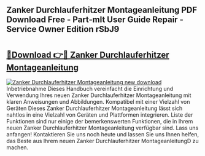 ## Zanker Durchlauferhitzer Montageanleitung PDF Download Free - Part-mlt User Guide Repair - Service Owner Edition rSbJ9

# <h2><a href="http://df6sp6.blite.top/?on=Zanker+Durchlauferhitzer+Montageanleitung">🔗Download 👉🔴 Zanker Durchlauferhitzer Montageanleitung</a></h2>

[![Zanker Durchlauferhitzer Montageanleitung new download](https://i.imgur.com/lujVjoI.png)](http://df6sp6.blite.top/?on=Zanker+Durchlauferhitzer+Montageanleitung)
Inbetriebnahme Dieses Handbuch vereinfacht die Einrichtung und Verwendung Ihres neuen Zanker Durchlauferhitzer Montageanleitung mit klaren Anweisungen und Abbildungen. Kompatibel mit einer Vielzahl von Geräten Dieses Zanker Durchlauferhitzer Montageanleitung lässt sich nahtlos in eine Vielzahl von Geräten und Plattformen integrieren. Liste der Funktionen sind nur einige der bemerkenswerten Funktionen, die in Ihrem neuen Zanker Durchlauferhitzer Montageanleitung verfügbar sind. Lass uns anfangen! Kontaktieren Sie uns noch heute und lassen Sie uns Ihnen helfen, das Beste aus Ihrem neuen Zanker Durchlauferhitzer MontageanleitungD zu machen.
